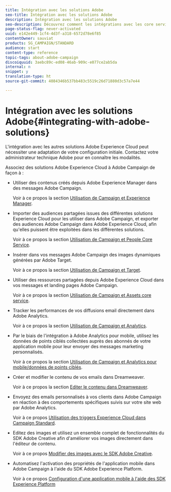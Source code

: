 ```yaml
---
title: Intégration avec les solutions Adobe
seo-title: Intégration avec les solutions Adobe
description: Intégration avec les solutions Adobe
seo-description: Découvrez comment les intégrations avec les core services et les solutions Adobe Experience Cloud, par exemple Adobe Analytics et Experience Manager, peuvent améliorer votre stratégie Adobe Campaign grâce à des informations détaillées et une gestion de contenu pratique.
page-status-flag: never-activated
uuid: e142e449-1cf4-4d3f-a318-6572d78e6f85
contentOwner: sauviat
products: SG_CAMPAIGN/STANDARD
audience: start
content-type: reference
topic-tags: about-adobe-campaign
discoiquuid: 3aebc89c-ed08-46ab-909c-e077ce2ab5da
internal: n
snippet: y
translation-type: ht
source-git-commit: 4084346b537bb483c5519c26d71880d3c57a7e44

---
```



# Intégration avec les solutions Adobe{#integrating-with-adobe-solutions}

L'intégration avec les autres solutions Adobe Experience Cloud peut nécessiter une adaptation de votre configuration initiale. Contactez votre administrateur technique Adobe pour en connaître les modalités.

Associez des solutions Adobe Experience Cloud à Adobe Campaign de façon à :

* Utiliser des contenus créés depuis Adobe Experience Manager dans des messages Adobe Campaign.

   Voir à ce propos la section [Utilisation de Campaign et Experience Manager](../../integrating/using/integrating-with-experience-manager.md).

* Importer des audiences partagées issues des différentes solutions Experience Cloud pour les utiliser dans Adobe Campaign, et exporter des audiences Adobe Campaign dans Adobe Experience Cloud, afin qu'elles puissent être exploitées dans les différentes solutions.

   Voir à ce propos la section [Utilisation de Campaign et People Core Service](../../integrating/using/about-campaign-audience-manager-or-people-core-service-integration.md).

* Insérer dans vos messages Adobe Campaign des images dynamiques générées par Adobe Target.

   Voir à ce propos la section [Utilisation de Campaign et Target](../../integrating/using/about-campaign-target-integration.md).

* Utiliser des ressources partagées depuis Adobe Experience Cloud dans vos messages et landing pages Adobe Campaign.

   Voir à ce propos la section [Utilisation de Campaign et Assets core service](../../integrating/using/working-with-campaign-and-assets-core-service.md).

* Tracker les performances de vos diffusions email directement dans Adobe Analytics.

   Voir à ce propos la section [Utilisation de Campaign et Analytics](../../integrating/using/about-campaign-analytics-integration.md).

* Par le biais de l'intégration à Adobe Analytics pour mobile, utilisez les données de points ciblés collectées auprès des abonnés de votre application mobile pour leur envoyer des messages marketing personnalisés.

   Voir à ce propos la section [Utilisation de Campaign et Analytics pour mobile/données de points ciblés](../../integrating/using/about-campaign-points-of-interest-data-integration.md).

* Créer et modifier le contenu de vos emails dans Dreamweaver.

   Voir à ce propos la section [Editer le contenu dans Dreamweaver](../../designing/using/using-integrations.md#editing-content-in-dreamweaver).

* Envoyez des emails personnalisés à vos clients dans Adobe Campaign en réaction à des comportements spécifiques suivis sur votre site web par Adobe Analytics.

   Voir à ce propos [Utilisation des triggers Experience Cloud dans Campaign Standard](../../integrating/using/about-adobe-experience-cloud-triggers.md).

* Editez des images et utilisez un ensemble complet de fonctionnalités du SDK Adobe Creative afin d'améliorer vos images directement dans l'éditeur de contenu.

   Voir à ce propos [Modifier des images avec le SDK Adobe Creative](../../designing/using/images.md#modifying-images-with-the-adobe-creative-sdk).

* Automatisez l'activation des propriétés de l'application mobile dans Adobe Campaign à l'aide du SDK Adobe Experience Platform.

   Voir à ce propos [ Configuration d'une application mobile à l'aide des SDK Experience Platform](https://helpx.adobe.com/fr/campaign/kb/configuring-app-sdk.html)

